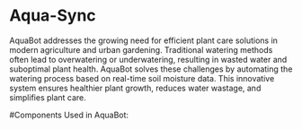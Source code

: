 # Aqua-Sync
AquaBot addresses the growing need for efficient plant care solutions in modern agriculture and urban gardening. Traditional watering methods often lead to overwatering or underwatering, resulting in wasted water and suboptimal plant health. AquaBot solves these challenges by automating the watering process based on real-time soil moisture data. This innovative system ensures healthier plant growth, reduces water wastage, and simplifies plant care. 

#Components Used in AquaBot:
